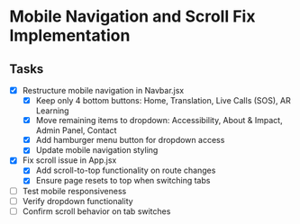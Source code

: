 # Mobile Navigation and Scroll Fix Implementation

## Tasks
- [x] Restructure mobile navigation in Navbar.jsx
  - [x] Keep only 4 bottom buttons: Home, Translation, Live Calls (SOS), AR Learning
  - [x] Move remaining items to dropdown: Accessibility, About & Impact, Admin Panel, Contact
  - [x] Add hamburger menu button for dropdown access
  - [x] Update mobile navigation styling
- [x] Fix scroll issue in App.jsx
  - [x] Add scroll-to-top functionality on route changes
  - [x] Ensure page resets to top when switching tabs
- [ ] Test mobile responsiveness
- [ ] Verify dropdown functionality
- [ ] Confirm scroll behavior on tab switches
